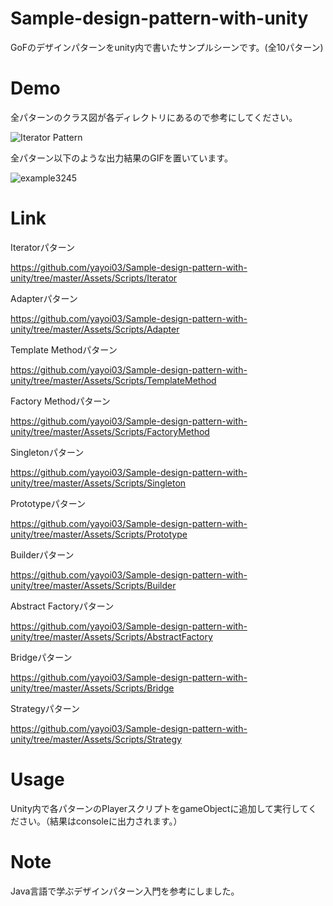 
# Sample-design-pattern-with-unity
GoFのデザインパターンをunity内で書いたサンプルシーンです。(全10パターン)

# Demo
全パターンのクラス図が各ディレクトリにあるので参考にしてください。

![Iterator Pattern](https://user-images.githubusercontent.com/47607604/75369899-9c4a9c80-5907-11ea-896e-2e98e9300f9e.png)


全パターン以下のような出力結果のGIFを置いています。

![example3245](https://user-images.githubusercontent.com/47607604/75370048-db78ed80-5907-11ea-84b7-530866981b74.gif)

# Link
Iteratorパターン

https://github.com/yayoi03/Sample-design-pattern-with-unity/tree/master/Assets/Scripts/Iterator

Adapterパターン

https://github.com/yayoi03/Sample-design-pattern-with-unity/tree/master/Assets/Scripts/Adapter

Template Methodパターン

https://github.com/yayoi03/Sample-design-pattern-with-unity/tree/master/Assets/Scripts/TemplateMethod

Factory Methodパターン

https://github.com/yayoi03/Sample-design-pattern-with-unity/tree/master/Assets/Scripts/FactoryMethod

Singletonパターン

https://github.com/yayoi03/Sample-design-pattern-with-unity/tree/master/Assets/Scripts/Singleton

Prototypeパターン

https://github.com/yayoi03/Sample-design-pattern-with-unity/tree/master/Assets/Scripts/Prototype

Builderパターン

https://github.com/yayoi03/Sample-design-pattern-with-unity/tree/master/Assets/Scripts/Builder

Abstract Factoryパターン

https://github.com/yayoi03/Sample-design-pattern-with-unity/tree/master/Assets/Scripts/AbstractFactory

Bridgeパターン

https://github.com/yayoi03/Sample-design-pattern-with-unity/tree/master/Assets/Scripts/Bridge

Strategyパターン

https://github.com/yayoi03/Sample-design-pattern-with-unity/tree/master/Assets/Scripts/Strategy

# Usage
Unity内で各パターンのPlayerスクリプトをgameObjectに追加して実行してください。（結果はconsoleに出力されます。）

# Note
Java言語で学ぶデザインパターン入門を参考にしました。
